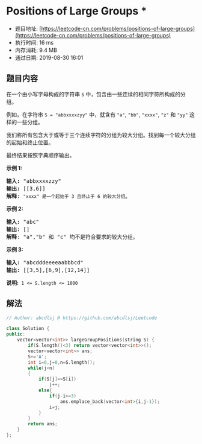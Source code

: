# Positions of Large Groups *
- 题目地址: [https://leetcode-cn.com/problems/positions-of-large-groups](https://leetcode-cn.com/problems/positions-of-large-groups)
- 执行时间: 16 ms 
- 内存消耗: 9.4 MB
- 通过日期: 2019-08-30 16:01

## 题目内容
<p>在一个由小写字母构成的字符串 <code>S</code> 中，包含由一些连续的相同字符所构成的分组。</p>

<p>例如，在字符串 <code>S = "abbxxxxzyy"</code> 中，就含有 <code>"a"</code>, <code>"bb"</code>, <code>"xxxx"</code>, <code>"z"</code> 和 <code>"yy"</code> 这样的一些分组。</p>

<p>我们称所有包含大于或等于三个连续字符的分组为较大分组。找到每一个较大分组的起始和终止位置。</p>

<p>最终结果按照字典顺序输出。</p>

<p><strong>示例 1:</strong></p>

<pre>
<strong>输入: </strong>"abbxxxxzzy"
<strong>输出: </strong>[[3,6]]
<strong>解释</strong>: <code>"xxxx" 是一个起始于 3 且终止于 6 的较大分组</code>。
</pre>

<p><strong>示例 2:</strong></p>

<pre>
<strong>输入: </strong>"abc"
<strong>输出: </strong>[]
<strong>解释</strong>: "a","b" 和 "c" 均不是符合要求的较大分组。
</pre>

<p><strong>示例 3:</strong></p>

<pre>
<strong>输入: </strong>"abcdddeeeeaabbbcd"
<strong>输出: </strong>[[3,5],[6,9],[12,14]]</pre>

<p><strong>说明: </strong> <code>1 <= S.length <= 1000</code></p>


## 解法
```cpp
// Author: abcdlsj @ https://github.com/abcdlsj/Leetcode

class Solution {
public:
    vector<vector<int>> largeGroupPositions(string S) {
        if(S.length()<3) return vector<vector<int>>();
        vector<vector<int>> ans;
        S+='A';
        int i=0,j=0,n=S.length();
        while(j<n)
        {
            if(S[j]==S[i])
                j++;
            else{
                if(j-i>=3)
                    ans.emplace_back(vector<int>{i,j-1});
                i=j;
            }
        }
        return ans;
    }
};

```
